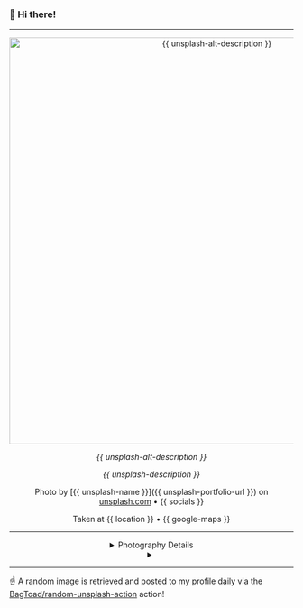 ### 👋 Hi there!

----
<div align="center">
  <img width="720" src="{{ unsplash-url }}" alt="{{ unsplash-alt-description }}">
  
  <em>{{ unsplash-alt-description }}</em>
  
  <em>{{ unsplash-description }}</em>

  Photo by [{{ unsplash-name }}]({{ unsplash-portfolio-url }}) on [unsplash.com](https://unsplash.com/) • {{ socials }}
  
  Taken at {{ location }} • {{ google-maps }}
  
  ---
  
<details>
<summary>Photography Details</summary>
  
Camera Model: {{ model }} • Exposure Time: {{ exposure-time }} • Aperture: {{ aperture }} • Focal Length: {{ focal-length }} • ISO: {{ iso }} • Location: {{ location }} ({{ country }}) • Coordinates: Latitude {{ latitude }}, Longitude {{ longitude }}

</details>

<details>
  <summary></summary>
</details>

</div>

----

☝️ A random image is retrieved and posted to my profile daily via the [BagToad/random-unsplash-action](https://github.com/BagToad/random-unsplash-action) action!
